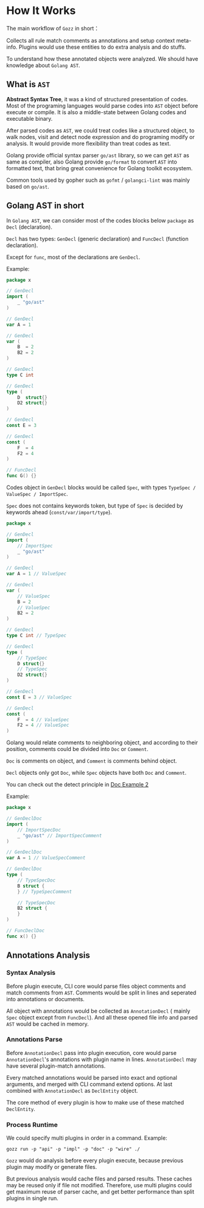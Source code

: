 # How It Works

The main workflow of `Gozz` in short：

Collects all rule match comments as annotations and setup context meta-info.
Plugins would use these entities to do extra analysis and do stuffs.

To understand how these annotated objects were analyzed.
We should have knowledge about `Golang AST`.

## What is `AST`

**Abstract Syntax Tree**, it was a kind of structured presentation of codes.
Most of the programing languages would parse codes into `AST` object before execute or compile.
It is also a middle-state between Golang codes and executable binary.

After parsed codes as `AST`, we could treat codes like a structured object, to walk nodes,
visit and detect node expression and do programing modify or analysis.
It would provide more flexibility than treat codes as text.

Golang provide official syntax parser `go/ast` library,
so we can get `AST` as same as compiler,
also Golang provide `go/format` to convert `AST` into formatted text,
that bring great convenience for Golang toolkit ecosystem.

Common tools used by gopher such as `gofmt` / `golangci-lint` was mainly based on `go/ast`.

## Golang AST in short

In `Golang AST`, we can consider most of the codes blocks below `package` as `Decl` (declaration).

`Decl` has two types: `GenDecl` (generic declaration) and `FuncDecl` (function declaration).

Except for `func`, most of the declarations are `GenDecl`.

Example:

```go 
package x

// GenDecl
import (
	_ "go/ast"
)

// GenDecl
var A = 1

// GenDecl
var (
	B  = 2
	B2 = 2
)

// GenDecl
type C int

// GenDecl
type (
	D  struct{}
	D2 struct{}
)

// GenDecl
const E = 3

// GenDecl
const (
	F  = 4
	F2 = 4
)

// FuncDecl
func G() {}

```

Codes object in `GenDecl` blocks would be called `Spec`,
with types `TypeSpec / ValueSpec / ImportSpec`.

`Spec` does not contains keywords token,
but type of `Spec` is decided by keywords ahead (`const/var/import/type`).

```go
package x

// GenDecl
import (
	// ImportSpec
	_ "go/ast"
)

// GenDecl
var A = 1 // ValueSpec

// GenDecl
var (
	// ValueSpec
	B = 2
	// ValueSpec
	B2 = 2
)

// GenDecl
type C int // TypeSpec

// GenDecl
type (
	// TypeSpec
	D struct{}
	// TypeSpec
	D2 struct{}
)

// GenDecl
const E = 3 // ValueSpec

// GenDecl
const (
	F  = 4 // ValueSpec
	F2 = 4 // ValueSpec
)

```

Golang would relate comments to neighboring object, and according to their position,
comments could be divided into `Doc` or `Comment`.

`Doc` is comments on object, and `Comment` is comments behind object.

`Decl` objects only got `Doc`, while `Spec` objects have both `Doc` and `Comment`.

You can check out the detect principle in [Doc Example 2](plugins/doc.md#example-02)

Example:

```go
package x

// GenDeclDoc
import (
	// ImportSpecDoc
	_ "go/ast" // ImportSpecComment
)

// GenDeclDoc
var A = 1 // ValueSpecComment

// GenDeclDoc
type (
	// TypeSpecDoc
	B struct {
	} // TypeSpecComment

	// TypeSpecDoc
	B2 struct {
	}
)

// FuncDeclDoc
func x() {}

```

## Annotations Analysis

### Syntax Analysis

Before plugin execute, CLI core would parse files object comments and match comments from `AST`.
Comments would be split in lines and seperated into annotations or documents.

All object with annotations would be collected as `AnnotationDecl`
( mainly `Spec` object except from `FuncDecl`).
And all these opened file info and parsed `AST` would be cached in memory.

### Annotations Parse

Before `AnnotationDecl` pass into plugin execution,
core would parse `AnnotationDecl`'s annotations with plugin name in lines.
`AnnotationDecl` may have several plugin-match annotations.

Every matched annotations would be parsed into exact and optional arguments,
and merged with CLI command extend options.
At last combined with `AnnotationDecl` as `DeclEntity` object.

The core method of every plugin is how to make use of these matched `DeclEntity`.

### Process Runtime

We could specify multi plugins in order in a command. Example:

```shell
gozz run -p "api" -p "impl" -p "doc" -p "wire" ./
```

`Gozz` would do analysis before every plugin execute,
because previous plugin may modify or generate files.

But previous analysis would cache files and parsed results.
These caches may be reused only if file not modified.
Therefore, use multi plugins could get maximum reuse of parser cache,
and get better performance than split plugins in single run.
